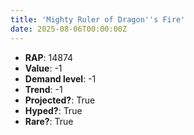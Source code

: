 ```yaml
---
title: 'Mighty Ruler of Dragon''s Fire'
date: 2025-08-06T00:00:00Z
---
```

- **RAP**: 14874
- **Value**: -1
- **Demand level**: -1
- **Trend**: -1
- **Projected?**: True
- **Hyped?**: True
- **Rare?**: True
